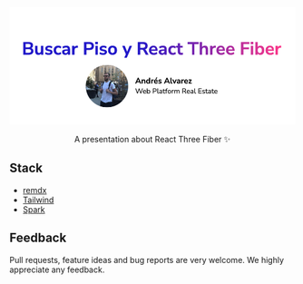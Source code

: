 <p align="center">
  <img alt="logo" src="/public/images/cover.png" width="620">
</p>

<p align="center">
  A presentation about React Three Fiber ✨
</p>

## Stack

- [remdx](https://github.com/cpojer/remdx)
- [Tailwind](https://tailwindcss.com/)
- [Spark](https://github.com/adevinta/spark)

## Feedback

Pull requests, feature ideas and bug reports are very welcome. We highly appreciate any feedback.
